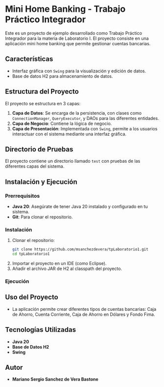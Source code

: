 # Mini Home Banking - Trabajo Práctico Integrador

Este es un proyecto de ejemplo desarrollado como Trabajo Práctico Integrador para la materia de Laboratorio I. El proyecto consiste en una aplicación mini home banking que permite gestionar cuentas bancarias.

## Características

- Interfaz gráfica con `Swing` para la visualización y edición de datos.
- Base de datos H2 para almacenamiento de datos.

## Estructura del Proyecto

El proyecto se estructura en 3 capas:

1. **Capa de Datos**: Se encarga de la persistencia, con clases como `ConnectionManager`, `QueryExecutor`, y DAOs para las diferentes entidades.
2. **Capa de Negocio**: Contiene la lógica de negocio.
3. **Capa de Presentación**: Implementada con `Swing`, permite a los usuarios interactuar con el sistema mediante una interfaz gráfica.

## Directorio de Pruebas

El proyecto contiene un directorio llamado `test` con pruebas de las diferentes capas del sistema.


## Instalación y Ejecución

### Prerrequisitos
- **Java 20**: Asegúrate de tener Java 20 instalado y configurado en tu sistema.
- **Git**: Para clonar el repositorio.

### Instalación
1. Clonar el repositorio:
   ```bash
   git clone https://github.com/msanchezdevera/tpLaboratorio1.git
   cd tpLaboratorio1
   ```
2. Importar el proyecto en un IDE (como Eclipse).
3. Añadir el archivo JAR de H2 al classpath del proyecto.

### Ejecución


## Uso del Proyecto

- La aplicación permite crear diferentes tipos de cuentas bancarias: Caja de Ahorro, Cuenta Corriente, Caja de Ahorro en Dólares y Fondo Fima.

## Tecnologías Utilizadas

- **Java 20**
- **Base de Datos H2**
- **Swing**

## Autor

- **Mariano Sergio Sanchez de Vera Bastone**
